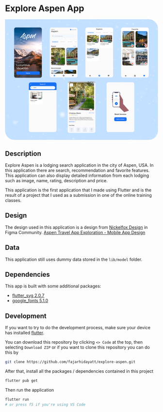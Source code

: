 # Explore Aspen App

![Screenshot Screen Explore Aspen](./preview.png)

## Description

Explore Aspen is a lodging search application in the city of Aspen, USA. In this application there are search, recommendation and favorite features. This application can also display detailed information from each lodging such as image, name, rating, description and price.

This application is the first application that I made using Flutter and is the result of a project that I used as a submission in one of the online training classes.

## Design

The design used in this application is a design from [Nickelfox Design](https://www.figma.com/@nickelfox) in Figma Community.
[Aspen Travel App Exploration - Mobile App Design](https://www.figma.com/community/file/1091615514005406765)

## Data

This application still uses dummy data stored in the `lib/model` folder.

## Dependencies

This app is built with some additional packages:

-   [flutter_svg 2.0.7](https://pub.dev/packages/flutter_svg)
-   [google_fonts 5.1.0](https://pub.dev/packages/google_fonts)

## Development

If you want to try to do the development process, make sure your device has installed [flutter](https://flutter.dev/).

You can download this repository by clicking `<> Code` at the top, then selecting `Download ZIP` or if you want to clone this repository you can do this by

```bash
git clone https://github.com/fajarhidayatt/explore-aspen.git
```

After that, install all the packages / dependencies contained in this project

```bash
flutter pub get
```

Then run the application

```bash
flutter run
# or press f5 if you're using VS Code
```
